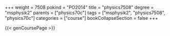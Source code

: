 +++
weight = 7508
pokind = "PO2014"
title = "physics7508"
degree = "msphysik2"
parents = ["physics70c"]
tags = ["msphysik2", "physics7508", "physics70c"]
categories = ["course"]
bookCollapseSection = false
+++

{{< genCoursePage >}}
